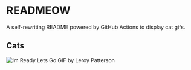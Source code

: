 # READMEOW

A self-rewriting README powered by GitHub Actions to display cat gifs.

## Cats

![Im Ready Lets Go GIF by Leroy Patterson](https://media4.giphy.com/media/CjmvTCZf2U3p09Cn0h/200.gif?cid=9acd02da9ail32m18d13ryy9ffivrmwllhwnccgd1u9ly09r&ep=v1_gifs_search&rid=200.gif&ct=g)
